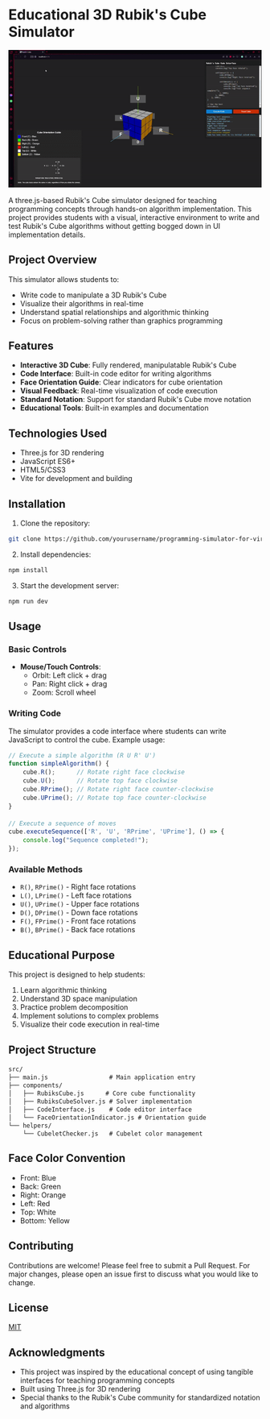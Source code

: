 # Educational 3D Rubik's Cube Simulator

![alt text](rubiks-cube.gif)

A three.js-based Rubik's Cube simulator designed for teaching programming concepts through hands-on algorithm implementation. This project provides students with a visual, interactive environment to write and test Rubik's Cube algorithms without getting bogged down in UI implementation details.

## Project Overview

This simulator allows students to:
- Write code to manipulate a 3D Rubik's Cube
- Visualize their algorithms in real-time
- Understand spatial relationships and algorithmic thinking
- Focus on problem-solving rather than graphics programming

## Features

- **Interactive 3D Cube**: Fully rendered, manipulatable Rubik's Cube
- **Code Interface**: Built-in code editor for writing algorithms
- **Face Orientation Guide**: Clear indicators for cube orientation
- **Visual Feedback**: Real-time visualization of code execution
- **Standard Notation**: Support for standard Rubik's Cube move notation
- **Educational Tools**: Built-in examples and documentation

## Technologies Used

- Three.js for 3D rendering
- JavaScript ES6+
- HTML5/CSS3
- Vite for development and building

## Installation

1. Clone the repository:
```bash
git clone https://github.com/yourusername/programming-simulator-for-virtual-labs.git
```

2. Install dependencies:
```bash
npm install
```

3. Start the development server:
```bash
npm run dev
```

## Usage

### Basic Controls

- **Mouse/Touch Controls**: 
  - Orbit: Left click + drag
  - Pan: Right click + drag
  - Zoom: Scroll wheel

### Writing Code

The simulator provides a code interface where students can write JavaScript to control the cube. Example usage:

```javascript
// Execute a simple algorithm (R U R' U')
function simpleAlgorithm() {
    cube.R();      // Rotate right face clockwise
    cube.U();      // Rotate top face clockwise
    cube.RPrime(); // Rotate right face counter-clockwise
    cube.UPrime(); // Rotate top face counter-clockwise
}

// Execute a sequence of moves
cube.executeSequence(['R', 'U', 'RPrime', 'UPrime'], () => {
    console.log("Sequence completed!");
});
```

### Available Methods

- `R()`, `RPrime()` - Right face rotations
- `L()`, `LPrime()` - Left face rotations
- `U()`, `UPrime()` - Upper face rotations
- `D()`, `DPrime()` - Down face rotations
- `F()`, `FPrime()` - Front face rotations
- `B()`, `BPrime()` - Back face rotations

## Educational Purpose

This project is designed to help students:
1. Learn algorithmic thinking
2. Understand 3D space manipulation
3. Practice problem decomposition
4. Implement solutions to complex problems
5. Visualize their code execution in real-time

## Project Structure

```
src/
├── main.js                 # Main application entry
├── components/
│   ├── RubiksCube.js      # Core cube functionality
│   ├── RubiksCubeSolver.js # Solver implementation
│   ├── CodeInterface.js    # Code editor interface
│   └── FaceOrientationIndicator.js # Orientation guide
└── helpers/
    └── CubeletChecker.js   # Cubelet color management
```

## Face Color Convention

- Front: Blue
- Back: Green
- Right: Orange
- Left: Red
- Top: White
- Bottom: Yellow

## Contributing

Contributions are welcome! Please feel free to submit a Pull Request. For major changes, please open an issue first to discuss what you would like to change.

## License

[MIT](https://choosealicense.com/licenses/mit/)

## Acknowledgments

- This project was inspired by the educational concept of using tangible interfaces for teaching programming concepts
- Built using Three.js for 3D rendering
- Special thanks to the Rubik's Cube community for standardized notation and algorithms

